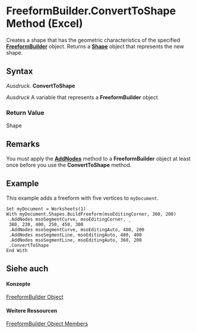 
# FreeformBuilder.ConvertToShape Method (Excel)

Creates a shape that has the geometric characteristics of the specified  **[FreeformBuilder](91c779ac-69bc-3b68-8ecb-1f9cc8e5b20e.md)** object. Returns a **[Shape](8f01fcd1-b7d9-5216-2de5-40fb6648a403.md)** object that represents the new shape.


## Syntax

 _Ausdruck_. **ConvertToShape**

 _Ausdruck_ A variable that represents a **FreeformBuilder** object.


### Return Value

Shape


## Remarks

 You must apply the **[AddNodes](8fff188d-1c47-87f0-8388-2b12534e82c2.md)** method to a **FreeformBuilder** object at least once before you use the **ConvertToShape** method.


## Example

This example adds a freeform with five vertices to  `myDocument`.


```
Set myDocument = Worksheets(1) 
With myDocument.Shapes.BuildFreeform(msoEditingCorner, 360, 200) 
 .AddNodes msoSegmentCurve, msoEditingCorner, _ 
 380, 230, 400, 250, 450, 300 
 .AddNodes msoSegmentCurve, msoEditingAuto, 480, 200 
 .AddNodes msoSegmentLine, msoEditingAuto, 480, 400 
 .AddNodes msoSegmentLine, msoEditingAuto, 360, 200 
 .ConvertToShape 
End With
```


## Siehe auch


#### Konzepte


[FreeformBuilder Object](91c779ac-69bc-3b68-8ecb-1f9cc8e5b20e.md)
#### Weitere Ressourcen


[FreeformBuilder Object Members](http://msdn.microsoft.com/library/025d724f-3984-eaa3-751b-2e6814d3499f%28Office.15%29.aspx)